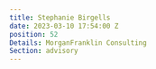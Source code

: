 ```yaml
---
title: Stephanie Birgells
date: 2023-03-10 17:54:00 Z
position: 52
Details: MorganFranklin Consulting
Section: advisory
---
```


